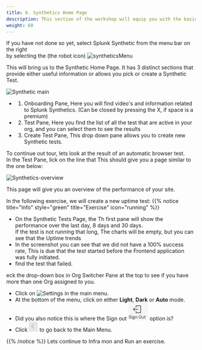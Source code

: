 ```yaml
---
title: 6. Synthetics Home Page
description: This section of the workshop will equip you with the basic understanding of the Synthetics UI
weight: 60
---
```

If you have not done so yet, select Splunk Synthetic from the menu bar on the right  
by selecting the (the robot icon) ![syntheticsMenu](../../images/synthetics-icon.png?classes=inline&height=25px)  

This will bring us to the Synthetic Home Page. It has 3 distinct sections that provide either useful information or allows you pick or create a Synthetic Test.

![Synthetic main](../../8-synthetics/images/synthetics-main.png?width=40vw)

* 1. Onboarding Pane, Here you will find video's and information related to Splunk Synthetics. (Can be closed by pressing the X, if space is a premium)
* 2. Test Pane, Here you find the list of all the test that are active in your org, and you can select them to see the results
* 3. Create Test Pane, This drop down pane allows you to create new Synthetic tests.

To continue out tour, lets look at the result of an automatic browser test.  
In the Test Pane, lick on the line that  This should give you a page similar to the one below:

![Synthetics-overview](../../8-synthetics/images/synthetics-test-overview.png?width=40vw)

This page will give you an overview of the performance of your site.

In the following exercise, we will create a new uptime test:
{{% notice title="Info" style="green" title="Exercise" icon="running" %}}

* On the Synthetic Tests Page, the Th first pane will show  the performance over the last day, 8 days and 30 days.  
  If the test is not running that long, The charts will be empty, but you can see that the Uptime trends
* In the screenshot you can see that we did not have a 100% success rate, This is due that the test started before the Frontend  application was fully initiated.
* find the test that failed.


 eck the drop-down box in Org Switcher Pane at the top to see if you have more than one Org assigned to you.

* Click on ![Settings](../../images/settings-icon.png?classes=inline&height=25px) in the main menu.
* At the bottom of the menu, click on either **Light**, **Dark** or **Auto** mode.
* Did you also notice this is where the  Sign out ![Sign Out](../images/sign-out-icon.png?classes=inline&height=25px) option is?
* Click ![Back to menu](../images/back-main-menu.png?classes=inline&height=25px) to go back to the Main Menu.

{{% /notice %}}
Lets continue to Infra mon and Run an exercise.
